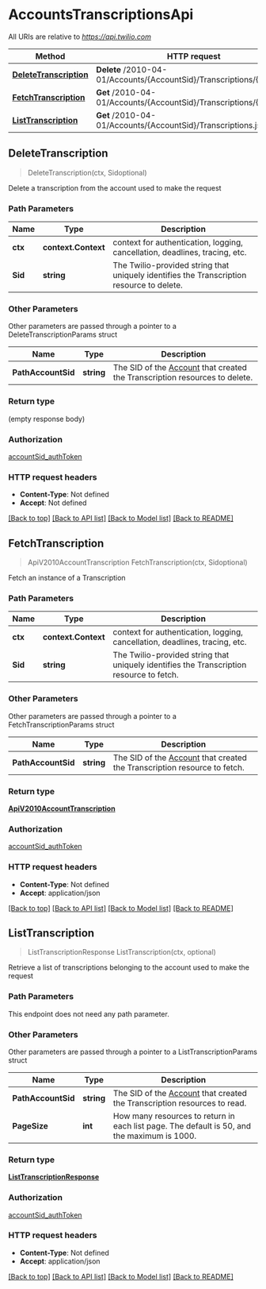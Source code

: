# AccountsTranscriptionsApi

All URIs are relative to *https://api.twilio.com*

Method | HTTP request | Description
------------- | ------------- | -------------
[**DeleteTranscription**](AccountsTranscriptionsApi.md#DeleteTranscription) | **Delete** /2010-04-01/Accounts/{AccountSid}/Transcriptions/{Sid}.json | 
[**FetchTranscription**](AccountsTranscriptionsApi.md#FetchTranscription) | **Get** /2010-04-01/Accounts/{AccountSid}/Transcriptions/{Sid}.json | 
[**ListTranscription**](AccountsTranscriptionsApi.md#ListTranscription) | **Get** /2010-04-01/Accounts/{AccountSid}/Transcriptions.json | 



## DeleteTranscription

> DeleteTranscription(ctx, Sidoptional)



Delete a transcription from the account used to make the request

### Path Parameters


Name | Type | Description
------------- | ------------- | -------------
**ctx** | **context.Context** | context for authentication, logging, cancellation, deadlines, tracing, etc.
**Sid** | **string** | The Twilio-provided string that uniquely identifies the Transcription resource to delete.

### Other Parameters

Other parameters are passed through a pointer to a DeleteTranscriptionParams struct


Name | Type | Description
------------- | ------------- | -------------
**PathAccountSid** | **string** | The SID of the [Account](https://www.twilio.com/docs/iam/api/account) that created the Transcription resources to delete.

### Return type

 (empty response body)

### Authorization

[accountSid_authToken](../README.md#accountSid_authToken)

### HTTP request headers

- **Content-Type**: Not defined
- **Accept**: Not defined

[[Back to top]](#) [[Back to API list]](../README.md#documentation-for-api-endpoints)
[[Back to Model list]](../README.md#documentation-for-models)
[[Back to README]](../README.md)


## FetchTranscription

> ApiV2010AccountTranscription FetchTranscription(ctx, Sidoptional)



Fetch an instance of a Transcription

### Path Parameters


Name | Type | Description
------------- | ------------- | -------------
**ctx** | **context.Context** | context for authentication, logging, cancellation, deadlines, tracing, etc.
**Sid** | **string** | The Twilio-provided string that uniquely identifies the Transcription resource to fetch.

### Other Parameters

Other parameters are passed through a pointer to a FetchTranscriptionParams struct


Name | Type | Description
------------- | ------------- | -------------
**PathAccountSid** | **string** | The SID of the [Account](https://www.twilio.com/docs/iam/api/account) that created the Transcription resource to fetch.

### Return type

[**ApiV2010AccountTranscription**](ApiV2010AccountTranscription.md)

### Authorization

[accountSid_authToken](../README.md#accountSid_authToken)

### HTTP request headers

- **Content-Type**: Not defined
- **Accept**: application/json

[[Back to top]](#) [[Back to API list]](../README.md#documentation-for-api-endpoints)
[[Back to Model list]](../README.md#documentation-for-models)
[[Back to README]](../README.md)


## ListTranscription

> ListTranscriptionResponse ListTranscription(ctx, optional)



Retrieve a list of transcriptions belonging to the account used to make the request

### Path Parameters

This endpoint does not need any path parameter.

### Other Parameters

Other parameters are passed through a pointer to a ListTranscriptionParams struct


Name | Type | Description
------------- | ------------- | -------------
**PathAccountSid** | **string** | The SID of the [Account](https://www.twilio.com/docs/iam/api/account) that created the Transcription resources to read.
**PageSize** | **int** | How many resources to return in each list page. The default is 50, and the maximum is 1000.

### Return type

[**ListTranscriptionResponse**](ListTranscriptionResponse.md)

### Authorization

[accountSid_authToken](../README.md#accountSid_authToken)

### HTTP request headers

- **Content-Type**: Not defined
- **Accept**: application/json

[[Back to top]](#) [[Back to API list]](../README.md#documentation-for-api-endpoints)
[[Back to Model list]](../README.md#documentation-for-models)
[[Back to README]](../README.md)

